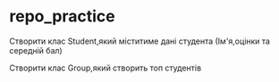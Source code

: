 # repo_practice

Створити клас Student,який міститиме дані студента (Ім'я,оцінки та середній бал)

Створити клас Group,який створить топ студентів
